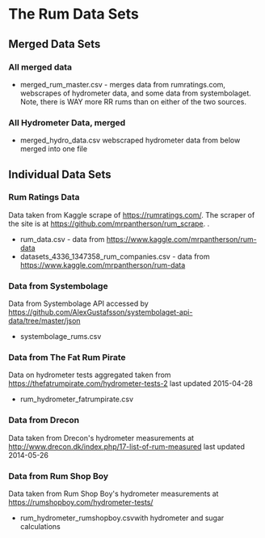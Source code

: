 # The Rum Data Sets

## Merged Data Sets

### All merged data
- merged_rum_master.csv - merges data from rumratings.com, webscrapes of hydrometer data, and some data from systembolaget. Note, there is WAY more RR rums than on either of the two sources.  

### All Hydrometer Data, merged
- merged_hydro_data.csv webscraped hydrometer data from below merged into one file  


## Individual Data Sets

### Rum Ratings Data
Data taken from Kaggle scrape of https://rumratings.com/. The scraper of the site is at https://github.com/mrpantherson/rum_scrape.  .

- rum_data.csv - data from https://www.kaggle.com/mrpantherson/rum-data
- datasets_4336_1347358_rum_companies.csv - data from https://www.kaggle.com/mrpantherson/rum-data


### Data from Systembolage
Data from Systembolage API accessed by https://github.com/AlexGustafsson/systembolaget-api-data/tree/master/json

- systembolage_rums.csv

### Data from The Fat Rum Pirate
Data on hydrometer tests aggregated taken from https://thefatrumpirate.com/hydrometer-tests-2 last updated 2015-04-28

- rum_hydrometer_fatrumpirate.csv

### Data from Drecon
Data taken from Drecon's hydrometer measurements at http://www.drecon.dk/index.php/17-list-of-rum-measured last updated 2014-05-26


### Data from Rum Shop Boy
Data taken from Rum Shop Boy's hydrometer measurements at https://rumshopboy.com/hydrometer-tests/

- rum_hydrometer_rumshopboy.csvwith hydrometer and sugar  calculations